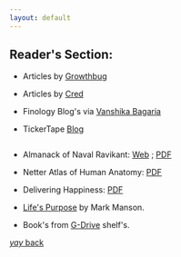 ```yaml
---
layout: default
---
```


##  Reader's Section:

* Articles by [Growthbug](https://growthbug.com/) 

* Articles by [Cred](https://cred.club/articles)
 
* Finology Blog's via [Vanshika Bagaria](https://blog.finology.in/author/vanshika-bagaria)

* TickerTape [Blog](https://www.tickertape.in/blog/)

```This section of the blog contains books;
```

* Almanack of Naval Ravikant: [Web](https://www.navalmanack.com/almanack-of-naval-ravikant/table-of-contents) ; [PDF](https://navalmanack.s3.amazonaws.com/Eric-Jorgenson_The-Almanack-of-Naval-Ravikant_Final.pdf)

* Netter Atlas of Human Anatomy: [PDF](https://h8k20yjw37.pdcdn.xyz/dl2.php?id=158494162&h=a0620415973113da78365e7787a04bd4&u=cache&ext=pdf&n=Atlas%20of%20human%20anatomy)

* Delivering Happiness: [PDF](https://kingauthor.net/books/Tony%20Hsieh/Delivering%20Happiness/Delivering%20Happiness%20-%20Tony%20Hsieh.pdf)

* [Life's Purpose](https://d3o9bzvr1aje7d.cloudfront.net/blog-subscription/ebooks/v3/Life+Purpose+-+Mark+Manson.pdf) by Mark Manson.

* Book's from [G-Drive](https://drive.google.com/drive/folders/1vPtWOOOsVXi8oI243PxEK9yIhO4hw_oE) shelf's.


[_yay_ back](https://srterm.github.io/srt/blog.html)
